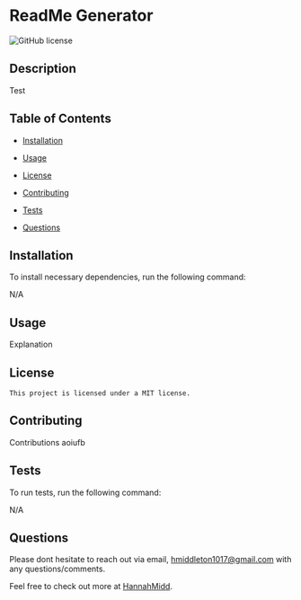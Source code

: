 # ReadMe Generator
  ![GitHub license](https://img.shields.io/badge/license-MIT-blue.svg)
  
  ## Description
  
  Test

## Table of Contents 

* [Installation](#installation)

* [Usage](#usage)

* [License](#license)

* [Contributing](#Contributions)

* [Tests](#test)

* [Questions](#questions)

## Installation

To install necessary dependencies, run the following command:


N/A


## Usage

Explanation

## License

    This project is licensed under a MIT license.
  
## Contributing

Contributions aoiufb

## Tests

To run tests, run the following command:


N/A


## Questions

Please dont hesitate to reach out via email, hmiddleton1017@gmail.com with any questions/comments.

Feel free to check out more at [HannahMidd](https://github.com/HannahMidd/).


